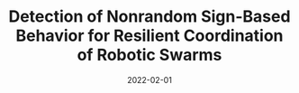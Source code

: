 ---
title: "Detection of Nonrandom Sign-Based Behavior for Resilient Coordination of Robotic Swarms"
collection: publications
detail: "disabled"
permalink: 'https://paulbonczek.github.io/projects/TRO2021/'
# excerpt: 'This paper is about the number 2. The number 3 is left for future work.'
date: 2022-02-01
venue: 'IEEE Transactions on Robotics ( Volume: 38, Issue: 1, Feb. 2022)'
paperurl: '/files/pdf/publications/Detection_of_Nonrandom_Sign-Based_Behavior_for_Resilient_Coordination_of_Robotic_Swarms.pdf'
link: 'https://ieeexplore.ieee.org/abstract/document/9686360'
citation: 'Bonczek, P.J., Peddi, R., <strong>Gao, S.</strong> and Bezzo, N., 2022. Detection of Nonrandom Sign-Based Behavior for Resilient Coordination of Robotic Swarms. IEEE Transactions on Robotics(<strong>T-RO</strong>).'
order_number: 70
---